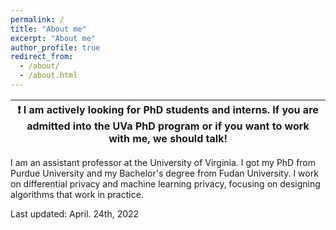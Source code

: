 ```yaml
---
permalink: /
title: "About me"
excerpt: "About me"
author_profile: true
redirect_from: 
  - /about/
  - /about.html
---
```




<!---
**I have multiple (2-5) openings for PhD students and visitors at the University of Virginia (UVa).  Send me an email if you are excited about the privacy issues in data science and want to work together!  I have joint appointment with the Department of Computer Science and the School of Data Science so you can apply both programs.**
**I'm on the academic job market.**

I got my PhD from Purdue University under the supervision of Prof. Ninghui Li.
Before that, I obtained my Bachelor's degree from Fudan University, under the supervision of Prof. Yunlei Zhao.
In Fall 2018, I did an intern in Alibaba with Dr. Bolin Ding.
In Summer 2020, I did an intern in Tumult Labs with Prof. Ashwin Machanavajjhala.
-->
| :exclamation:  I am actively looking for PhD students and interns.  If you are admitted into the UVa PhD program or if you want to work with me, we should talk!|
|-----------------------------------------------------------------------------------------------------------------------------------------------------------------|

I am an assistant professor at the University of Virginia.  I got my PhD from Purdue University and my Bachelor's degree from Fudan University.  I work on differential privacy and machine learning privacy, focusing on designing algorithms that work in practice.


<!---
**News** : We won the first place in the Better Meter Stick for Differential Privacy Challenge [link](https://www.herox.com/bettermeterstick/update/3782).
**News** : We won the second place in two competitions: iDASH Secure Genome Analysis Competition (Track III) and Differential Privacy Temporal Map Challenge (Sprint 1).  For all the 6 competitions we participated in, we consistently won the 2nd place.
**News** : One paper accepted to USENIX Security 21.
**News** : One paper accepted to VLDB 21.
**News** : Attending SIGMOD. See you on the web!
**News** : Attending SP. See you on the web!
**News** : Attending ACSAC. See you in San Juan!
**News** : Attend SIGMOD (to present HIO, our LDP paper done at Alibaba), visit CISPA, and attend the Annual PSCR Stakeholder Meeting (to present DPSyn, our solution to the DP synthetic dataset challenge) in the first two weeks of July.
-->

Last updated: April. 24th, 2022
